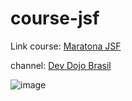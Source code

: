 # course-jsf
Link course: [Maratona JSF](https://www.youtube.com/playlist?list=PL62G310vn6nHSNpACkELWiPlM8J8z8t5J)

channel: [Dev Dojo Brasil](https://www.youtube.com/@DevDojoBrasil)

![image](https://github.com/drigoBarbosa/course-jsf/assets/103008789/3c740e0f-1844-47d4-bf4c-9645d4dde480)
